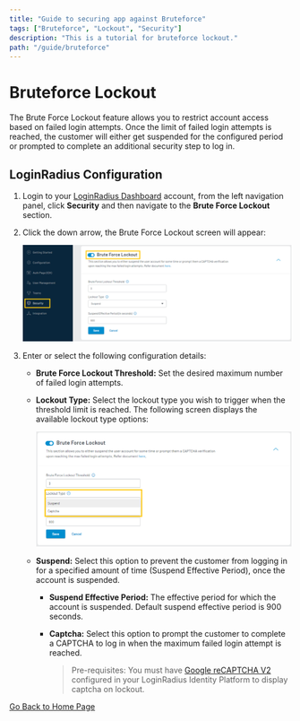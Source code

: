 ```yaml
---
title: "Guide to securing app against Bruteforce"
tags: ["Bruteforce", "Lockout", "Security"]
description: "This is a tutorial for bruteforce lockout."
path: "/guide/bruteforce"
---
```

# Bruteforce Lockout

The Brute Force Lockout feature allows you to restrict account access based on failed login attempts. Once the limit of failed login attempts is reached, the customer will either get suspended for the configured period or prompted to complete an additional security step to log in.


## LoginRadius Configuration

1. Login to your [LoginRadius Dashboard](https://dashboard.loginradius.com/dashboard) account, from the left navigation panel, click **Security** and then navigate to the **Brute Force Lockout** section.

2. Click the down arrow, the Brute Force Lockout screen will appear:

   ![alt_text](images/main.png "image_tooltip")

3. Enter or select the following configuration details:

   * **Brute Force Lockout Threshold:** Set the desired maximum number of failed login attempts.

   * **Lockout Type:** Select the lockout type you wish to trigger when the threshold limit is reached. The following screen displays the available lockout type options:


     ![alt_text](images/lockout-type.png "image_tooltip")

   * **Suspend:** Select this option to prevent the customer from logging in for a specified amount of time (Suspend Effective Period), once the account is suspended.

     * **Suspend Effective Period:** The effective period for which the account is suspended. Default suspend effective period is 900 seconds.

     * **Captcha:** Select this option to prompt the customer to complete a CAPTCHA to log in when the maximum failed login attempt is reached.

       > Pre-requisites: You must have [Google reCAPTCHA V2](/guide/captcha/) configured in your LoginRadius Identity Platform to display captcha on lockout. 


[Go Back to Home Page](/)

